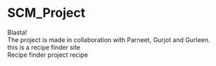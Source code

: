# SCM_Project

Blasta!<br>
The project is made in collaboration with Parneet, Gurjot and Gurleen.<br>
this is a recipe finder site<br>
Recipe finder project
recipe
